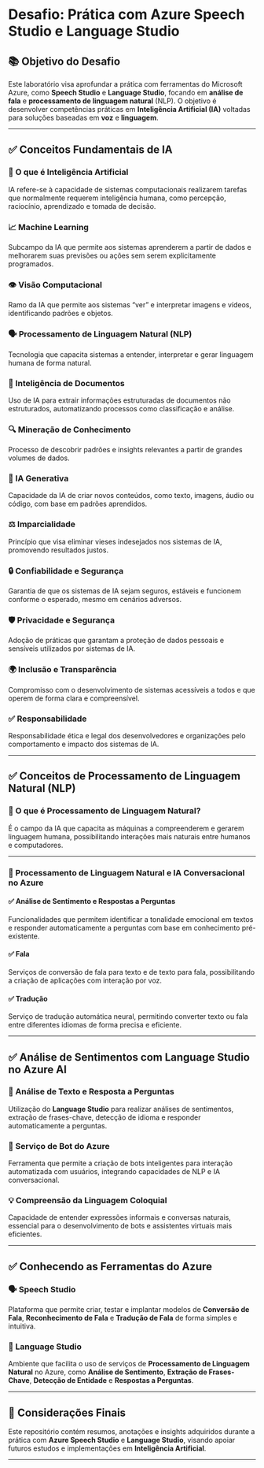 # Desafio: Prática com Azure Speech Studio e Language Studio

## 📚 Objetivo do Desafio

Este laboratório visa aprofundar a prática com ferramentas do Microsoft Azure, como **Speech Studio** e **Language Studio**, focando em **análise de fala** e **processamento de linguagem natural** (NLP). O objetivo é desenvolver competências práticas em **Inteligência Artificial (IA)** voltadas para soluções baseadas em **voz** e **linguagem**.

---

## ✅ Conceitos Fundamentais de IA

### 🤖 O que é Inteligência Artificial
IA refere-se à capacidade de sistemas computacionais realizarem tarefas que normalmente requerem inteligência humana, como percepção, raciocínio, aprendizado e tomada de decisão.

### 📈 Machine Learning
Subcampo da IA que permite aos sistemas aprenderem a partir de dados e melhorarem suas previsões ou ações sem serem explicitamente programados.

### 👁️ Visão Computacional
Ramo da IA que permite aos sistemas “ver” e interpretar imagens e vídeos, identificando padrões e objetos.

### 🗣️ Processamento de Linguagem Natural (NLP)
Tecnologia que capacita sistemas a entender, interpretar e gerar linguagem humana de forma natural.

### 📄 Inteligência de Documentos
Uso de IA para extrair informações estruturadas de documentos não estruturados, automatizando processos como classificação e análise.

### 🔍 Mineração de Conhecimento
Processo de descobrir padrões e insights relevantes a partir de grandes volumes de dados.

### 🎨 IA Generativa
Capacidade da IA de criar novos conteúdos, como texto, imagens, áudio ou código, com base em padrões aprendidos.

### ⚖️ Imparcialidade
Princípio que visa eliminar vieses indesejados nos sistemas de IA, promovendo resultados justos.

### 🔒 Confiabilidade e Segurança
Garantia de que os sistemas de IA sejam seguros, estáveis e funcionem conforme o esperado, mesmo em cenários adversos.

### 🛡️ Privacidade e Segurança
Adoção de práticas que garantam a proteção de dados pessoais e sensíveis utilizados por sistemas de IA.

### 🌍 Inclusão e Transparência
Compromisso com o desenvolvimento de sistemas acessíveis a todos e que operem de forma clara e compreensível.

### ✅ Responsabilidade
Responsabilidade ética e legal dos desenvolvedores e organizações pelo comportamento e impacto dos sistemas de IA.

---

## ✅ Conceitos de Processamento de Linguagem Natural (NLP)

### 🧠 O que é Processamento de Linguagem Natural?
É o campo da IA que capacita as máquinas a compreenderem e gerarem linguagem humana, possibilitando interações mais naturais entre humanos e computadores.

---

### 💬 Processamento de Linguagem Natural e IA Conversacional no Azure

#### ✅ Análise de Sentimento e Respostas a Perguntas
Funcionalidades que permitem identificar a tonalidade emocional em textos e responder automaticamente a perguntas com base em conhecimento pré-existente.

#### ✅ Fala
Serviços de conversão de fala para texto e de texto para fala, possibilitando a criação de aplicações com interação por voz.

#### ✅ Tradução
Serviço de tradução automática neural, permitindo converter texto ou fala entre diferentes idiomas de forma precisa e eficiente.

---

## ✅ Análise de Sentimentos com Language Studio no Azure AI

### 📝 Análise de Texto e Resposta a Perguntas
Utilização do **Language Studio** para realizar análises de sentimentos, extração de frases-chave, detecção de idioma e responder automaticamente a perguntas.

### 🤖 Serviço de Bot do Azure
Ferramenta que permite a criação de bots inteligentes para interação automatizada com usuários, integrando capacidades de NLP e IA conversacional.

### 💡 Compreensão da Linguagem Coloquial
Capacidade de entender expressões informais e conversas naturais, essencial para o desenvolvimento de bots e assistentes virtuais mais eficientes.

---

## ✅ Conhecendo as Ferramentas do Azure

### 🗣️ Speech Studio
Plataforma que permite criar, testar e implantar modelos de **Conversão de Fala**, **Reconhecimento de Fala** e **Tradução de Fala** de forma simples e intuitiva.

### 🧪 Language Studio
Ambiente que facilita o uso de serviços de **Processamento de Linguagem Natural** no Azure, como **Análise de Sentimento**, **Extração de Frases-Chave**, **Detecção de Entidade** e **Respostas a Perguntas**.

---

## 🚀 Considerações Finais

Este repositório contém resumos, anotações e insights adquiridos durante a prática com **Azure Speech Studio** e **Language Studio**, visando apoiar futuros estudos e implementações em **Inteligência Artificial**.

---
